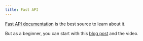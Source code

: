 ```yaml
---
title: Fast API
---
```


[Fast API documentation](https://fastapi.tiangolo.com/) is the best source to learn about it.
<br/>

But as a beginner, you can start with this [blog post](https://towardsdatascience.com/image-classification-api-with-tensorflow-and-fastapi-fc85dc6d39e8) and the video.
<br/>

<video-container src="https://www.youtube.com/embed/23R2eI95S30" />

